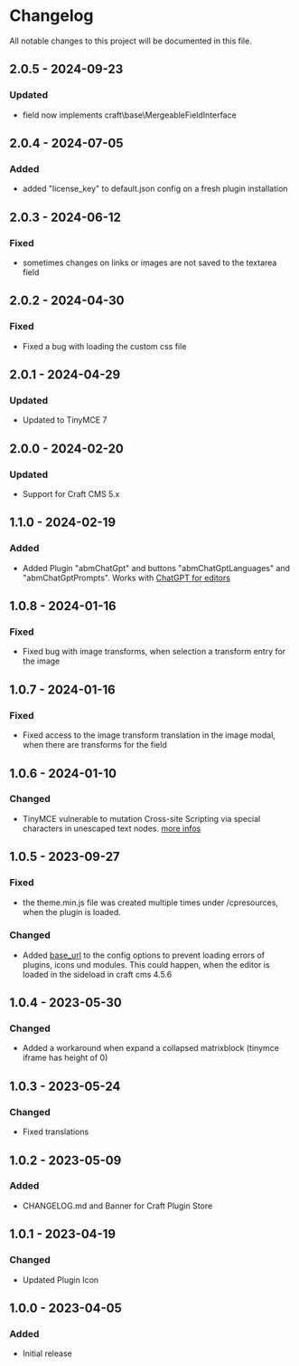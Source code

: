 # Changelog

All notable changes to this project will be documented in this file.

## 2.0.5 - 2024-09-23

### Updated
- field now implements craft\base\MergeableFieldInterface

## 2.0.4 - 2024-07-05

### Added

- added "license_key" to default.json config on a fresh plugin installation

## 2.0.3 - 2024-06-12

### Fixed

- sometimes changes on links or images are not saved to the textarea field


## 2.0.2 - 2024-04-30

### Fixed

- Fixed a bug with loading the custom css file

## 2.0.1 - 2024-04-29

### Updated

- Updated to TinyMCE 7

## 2.0.0 - 2024-02-20

### Updated

- Support for Craft CMS 5.x

## 1.1.0 - 2024-02-19

### Added

- Added Plugin "abmChatGpt" and buttons "abmChatGptLanguages" and "abmChatGptPrompts". Works with [ChatGPT for editors](https://plugins.craftcms.com/abm-chatgpt)

## 1.0.8 - 2024-01-16

### Fixed

- Fixed bug with image transforms, when selection a transform entry for the image

## 1.0.7 - 2024-01-16

### Fixed

- Fixed access to the image transform translation in the image modal, when there are transforms for the field

## 1.0.6 - 2024-01-10

### Changed
- TinyMCE vulnerable to mutation Cross-site Scripting via special characters in unescaped text nodes. [more infos](https://github.com/advisories/GHSA-v626-r774-j7f8)

## 1.0.5 - 2023-09-27

### Fixed
- the theme.min.js file was created multiple times under /cpresources, when the plugin is loaded.

### Changed
- Added [base_url](https://www.tiny.cloud/docs/tinymce/6/editor-important-options/#base_url) to the config options to prevent loading errors of plugins, icons und modules. This could happen, when the editor is loaded in the sideload in craft cms 4.5.6

## 1.0.4 - 2023-05-30

### Changed
- Added a workaround when expand a collapsed matrixblock (tinymce iframe has height of 0)

## 1.0.3 - 2023-05-24

### Changed
- Fixed translations

## 1.0.2 - 2023-05-09

### Added
- CHANGELOG.md and Banner for Craft Plugin Store

## 1.0.1 - 2023-04-19

### Changed
- Updated Plugin Icon

## 1.0.0 - 2023-04-05

### Added
- Initial release
